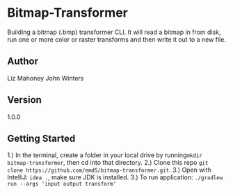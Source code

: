 # Bitmap-Transformer

Building a bitmap (.bmp) transformer CLI. It will read a bitmap in from disk, run one or more color or raster 
transforms and then write it out to a new file. 

## Author

Liz Mahoney
John Winters

## Version 

1.0.0

## Getting Started
1.) In the terminal, create a folder in your local drive by running`mkdir bitmap-transformer`, then cd into that 
directory.
2.) Clone this repo `git clone https://github.com/emd5/bitmap-transformer.git`.
3.) Open with IntelliJ: `idea .`, make sure JDK is installed.
3.) To run application: `./gradlew run --args 'input output transform'`




